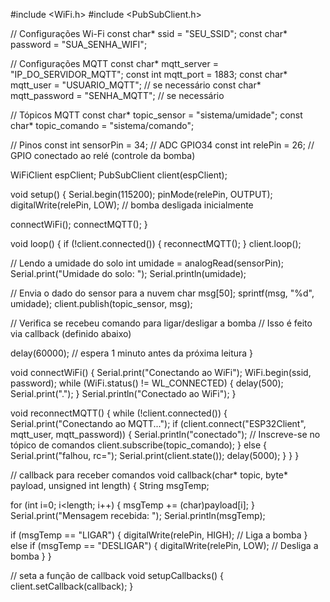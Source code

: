 #include <WiFi.h>
#include <PubSubClient.h>

// Configurações Wi-Fi
const char* ssid = "SEU_SSID";
const char* password = "SUA_SENHA_WIFI";

// Configurações MQTT
const char* mqtt_server = "IP_DO_SERVIDOR_MQTT";
const int mqtt_port = 1883;
const char* mqtt_user = "USUARIO_MQTT";      // se necessário
const char* mqtt_password = "SENHA_MQTT";   // se necessário

// Tópicos MQTT
const char* topic_sensor = "sistema/umidade";
const char* topic_comando = "sistema/comando";

// Pinos
const int sensorPin = 34;      // ADC GPIO34
const int relePin = 26;        // GPIO conectado ao relé (controle da bomba)

WiFiClient espClient;
PubSubClient client(espClient);

void setup() {
  Serial.begin(115200);
  pinMode(relePin, OUTPUT);
  digitalWrite(relePin, LOW); // bomba desligada inicialmente

  connectWiFi();
  connectMQTT();
}

void loop() {
  if (!client.connected()) {
    reconnectMQTT();
  }
  client.loop();

  // Lendo a umidade do solo
  int umidade = analogRead(sensorPin);
  Serial.print("Umidade do solo: ");
  Serial.println(umidade);

  // Envia o dado do sensor para a nuvem
  char msg[50];
  sprintf(msg, "%d", umidade);
  client.publish(topic_sensor, msg);

  // Verifica se recebeu comando para ligar/desligar a bomba
  // Isso é feito via callback (definido abaixo)

  delay(60000); // espera 1 minuto antes da próxima leitura
}

void connectWiFi() {
  Serial.print("Conectando ao WiFi");
  WiFi.begin(ssid, password);
  while (WiFi.status() != WL_CONNECTED) {
    delay(500);
    Serial.print(".");
  }
  Serial.println("Conectado ao WiFi");
}

void reconnectMQTT() {
  while (!client.connected()) {
    Serial.print("Conectando ao MQTT...");
    if (client.connect("ESP32Client", mqtt_user, mqtt_password)) {
      Serial.println("conectado");
      // Inscreve-se no tópico de comandos
      client.subscribe(topic_comando);
    } else {
      Serial.print("falhou, rc=");
      Serial.print(client.state());
      delay(5000);
    }
  }
}

// callback para receber comandos
void callback(char* topic, byte* payload, unsigned int length) {
  String msgTemp;

  for (int i=0; i<length; i++) {
    msgTemp += (char)payload[i];
  }
  Serial.print("Mensagem recebida: ");
  Serial.println(msgTemp);

  if (msgTemp == "LIGAR") {
    digitalWrite(relePin, HIGH); // Liga a bomba
  } else if (msgTemp == "DESLIGAR") {
    digitalWrite(relePin, LOW);  // Desliga a bomba
  }
}

// seta a função de callback
void setupCallbacks() {
  client.setCallback(callback);
}
